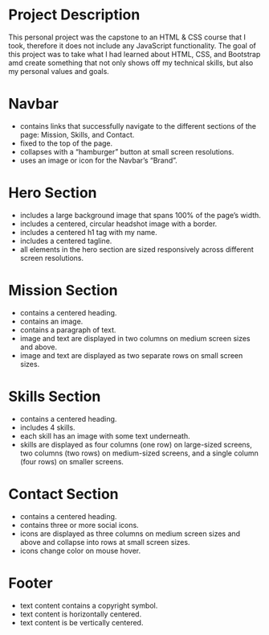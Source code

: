 
# Project Description
  This personal project was the capstone to an HTML & CSS course that I took, therefore it does not 
  include any JavaScript functionality. The goal of this project was to take what I had learned about
  HTML, CSS, and Bootstrap amd create something that not only shows off my technical skills, but 
  also my personal values and goals. 

# Navbar
- contains links that successfully navigate to the different sections of the page: Mission, Skills, and Contact.
- fixed to the top of the page.
- collapses with a “hamburger” button at small screen resolutions. 
- uses an image or icon for the Navbar’s “Brand”.

# Hero Section
- includes a large background image that spans 100% of the page’s width. 
- includes a centered, circular headshot image with a border.
- includes a centered h1 tag with my name.
- includes a centered tagline.
- all elements in the hero section are sized responsively across different screen resolutions.  

# Mission Section
- contains a centered heading.
- contains an image.
- contains a paragraph of text.
- image and text are displayed in two columns on medium screen sizes and above.
- image and text are displayed as two separate rows on small screen sizes.

# Skills Section
- contains a centered heading. 
- includes 4 skills. 
- each skill has an image with some text underneath.
- skills are displayed as four columns (one row) on large-sized screens, two columns (two rows) on medium-sized screens, and a single column (four rows) on smaller screens.

# Contact Section
- contains a centered heading.
- contains three or more social icons.
- icons are displayed as three columns on medium screen sizes and above and collapse into rows at small screen sizes.  
- icons change color on mouse hover.

# Footer
- text content contains a copyright symbol.
- text content is horizontally centered.
- text content is be vertically centered.
